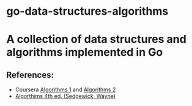 go-data-structures-algorithms
=============================

# A collection of data structures and algorithms implemented in Go

## References:
- Coursera [Algorithms 1](https://www.coursera.org/course/algs4partI)
and [Algorithms 2](https://www.coursera.org/course/algs4partII)
- [Algorthims 4th ed. (Sedgewick, Wayne)](http://algs4.cs.princeton.edu/home/)


